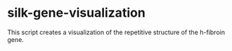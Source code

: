 # silk-gene-visualization
This script creates a visualization of the repetitive structure of the h-fibroin gene.
